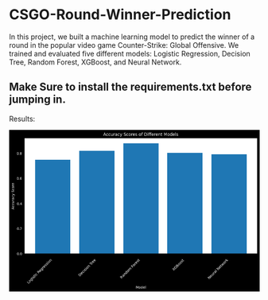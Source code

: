 # CSGO-Round-Winner-Prediction
In this project, we built a machine learning model to predict the winner of a round in the popular video game Counter-Strike: Global Offensive. We trained and evaluated five different models: Logistic Regression, Decision Tree, Random Forest, XGBoost, and Neural Network.



## Make Sure to install the requirements.txt before jumping in.

Results:

![download (3)](https://github.com/MuhammadRafay11/CSGO-Round-Predictor/blob/main/output.png)

